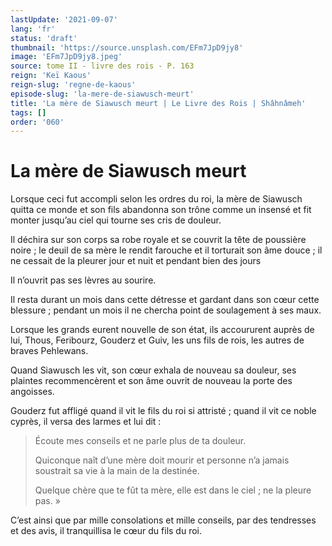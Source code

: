 ```yaml
---
lastUpdate: '2021-09-07'
lang: 'fr'
status: 'draft'
thumbnail: 'https://source.unsplash.com/EFm7JpD9jy8'
image: 'EFm7JpD9jy8.jpeg'
source: tome II - livre des rois - P. 163
reign: 'Keï Kaous'
reign-slug: 'regne-de-kaous'
episode-slug: 'la-mere-de-siawusch-meurt'
title: 'La mère de Siawusch meurt | Le Livre des Rois | Shâhnâmeh'
tags: []
order: '060'
---
```


<!-- LTeX: language=fr -->

# La mère de Siawusch meurt

Lorsque ceci fut accompli selon les ordres du roi, la mère de Siawusch quitta ce monde et son fils abandonna son trône comme un insensé et fit monter jusqu’au ciel qui tourne ses cris de douleur.

Il déchira sur son corps sa robe royale et se couvrit la tête de poussière noire ; le deuil de sa mère le rendit farouche et il torturait son âme douce ; il ne cessait de la pleurer jour et nuit et pendant bien des jours

Il n’ouvrit pas ses lèvres au sourire.

Il resta durant un mois dans cette détresse et gardant dans son cœur cette blessure ; pendant un mois il ne chercha point de soulagement à ses maux.

Lorsque les grands eurent nouvelle de son état, ils accoururent auprès de lui, Thous, Feribourz, Gouderz et Guiv, les uns fils de rois, les autres de braves Pehlewans.

Quand Siawusch les vit, son cœur exhala de nouveau sa douleur, ses plaintes recommencèrent et son âme ouvrit de nouveau la porte des angoisses.

Gouderz fut affligé quand il vit le fils du roi si attristé ; quand il vit ce noble cyprès, il versa des larmes et lui dit :

> Écoute mes conseils et ne parle plus de ta douleur.
>
> Quiconque naît d’une mère doit mourir et personne n’a jamais soustrait sa vie à la main de la destinée.
>
> Quelque chère que te fût ta mère, elle est dans le ciel ; ne la pleure pas. »

C’est ainsi que par mille consolations et mille conseils, par des tendresses et des avis, il tranquillisa le cœur du fils du roi.
